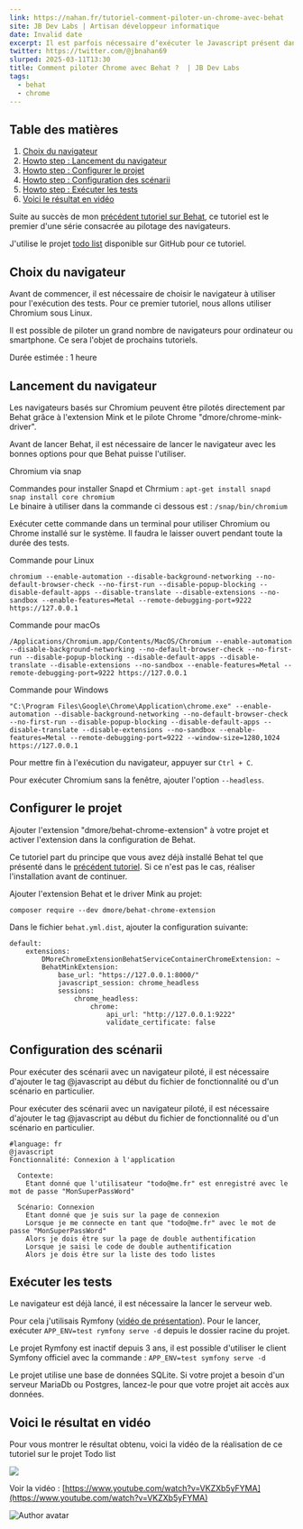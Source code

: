 ```yaml
---
link: https://nahan.fr/tutoriel-comment-piloter-un-chrome-avec-behat
site: JB Dev Labs | Artisan développeur informatique
date: Invalid date
excerpt: Il est parfois nécessaire d‘exécuter le Javascript présent dans vos pages HTML pendant les tests d‘acceptation. Voici comment piloter Chromium.
twitter: https://twitter.com/@jbnahan69
slurped: 2025-03-11T13:30
title: Comment piloter Chrome avec Behat ?  | JB Dev Labs
tags:
  - behat
  - chrome
---
```


## Table des matières

1. [Choix du navigateur](https://nahan.fr/tutoriel-comment-piloter-un-chrome-avec-behat#Choix-du-navigateur)
2. [Howto step : Lancement du navigateur](https://nahan.fr/tutoriel-comment-piloter-un-chrome-avec-behat#Howto-step-Lancement-du-navigateur)
3. [Howto step : Configurer le projet](https://nahan.fr/tutoriel-comment-piloter-un-chrome-avec-behat#Howto-step-Configurer-le-projet)
4. [Howto step : Configuration des scénarii](https://nahan.fr/tutoriel-comment-piloter-un-chrome-avec-behat#Howto-step-Configuration-des-scenarii)
5. [Howto step : Exécuter les tests](https://nahan.fr/tutoriel-comment-piloter-un-chrome-avec-behat#Howto-step-Executer-les-tests)
6. [Voici le résultat en vidéo](https://nahan.fr/tutoriel-comment-piloter-un-chrome-avec-behat#Voici-le-resultat-en-video)

Suite au succès de mon [précédent tutoriel sur Behat](https://nahan.fr/tutoriel-test-behat-sur-un-projet-symfony "[Tutoriel] Test Behat sur un projet Symfony"), ce tutoriel est le premier d'une série consacrée au pilotage des navigateurs.

J'utilise le projet [todo list](https://github.com/macintoshplus/todo-list-example/releases/tag/behat-symfony-base "https://github.com/macintoshplus/todo-list-example/releases/tag/behat-symfony-base") disponible sur GitHub pour ce tutoriel.

## Choix du navigateur

Avant de commencer, il est nécessaire de choisir le navigateur à utiliser pour l'exécution des tests. Pour ce premier tutoriel, nous allons utiliser Chromium sous Linux.

Il est possible de piloter un grand nombre de navigateurs pour ordinateur ou smartphone. Ce sera l'objet de prochains tutoriels.

Durée estimée : 1 heure

## Lancement du navigateur

Les navigateurs basés sur Chromium peuvent être pilotés directement par Behat grâce à l'extension Mink et le pilote Chrome "dmore/chrome-mink-driver".

Avant de lancer Behat, il est nécessaire de lancer le navigateur avec les bonnes options pour que Behat puisse l'utiliser.

Chromium via snap

Commandes pour installer Snapd et Chrmium : `apt-get install snapd   snap install core chromium`  
Le binaire à utiliser dans la commande ci dessous est : `/snap/bin/chromium`

Exécuter cette commande dans un terminal pour utiliser Chromium ou Chrome installé sur le système. Il faudra le laisser ouvert pendant toute la durée des tests.

Commande pour Linux

```
chromium --enable-automation --disable-background-networking --no-default-browser-check --no-first-run --disable-popup-blocking --disable-default-apps --disable-translate --disable-extensions --no-sandbox --enable-features=Metal --remote-debugging-port=9222 https://127.0.0.1 
```

Commande pour macOs

```
/Applications/Chromium.app/Contents/MacOS/Chromium --enable-automation --disable-background-networking --no-default-browser-check --no-first-run --disable-popup-blocking --disable-default-apps --disable-translate --disable-extensions --no-sandbox --enable-features=Metal --remote-debugging-port=9222 https://127.0.0.1
```

Commande pour Windows

```
"C:\Program Files\Google\Chrome\Application\chrome.exe" --enable-automation --disable-background-networking --no-default-browser-check --no-first-run --disable-popup-blocking --disable-default-apps --disable-translate --disable-extensions --no-sandbox --enable-features=Metal --remote-debugging-port=9222 --window-size=1280,1024 https://127.0.0.1
```

Pour mettre fin à l'exécution du navigateur, appuyer sur `Ctrl + C`.

Pour exécuter Chromium sans la fenêtre, ajouter l'option `--headless`.

## Configurer le projet

Ajouter l'extension "dmore/behat-chrome-extension" à votre projet et activer l'extension dans la configuration de Behat.

Ce tutoriel part du principe que vous avez déjà installé Behat tel que présenté dans le [précédent tutoriel](https://nahan.fr/tutoriel-test-behat-sur-un-projet-symfony "[Tutoriel] Test Behat sur un projet Symfony"). Si ce n'est pas le cas, réaliser l'installation avant de continuer.

Ajouter l'extension Behat et le driver Mink au projet:

```
composer require --dev dmore/behat-chrome-extension
```

Dans le fichier `behat.yml.dist`, ajouter la configuration suivante:

```
default:
    extensions:
        DMoreChromeExtensionBehatServiceContainerChromeExtension: ~
        BehatMinkExtension:
            base_url: "https://127.0.0.1:8000/"
            javascript_session: chrome_headless
            sessions:
                chrome_headless:
                    chrome:
                        api_url: "http://127.0.0.1:9222"
                        validate_certificate: false
```

## Configuration des scénarii

Pour exécuter des scénarii avec un navigateur piloté, il est nécessaire d'ajouter le tag @javascript au début du fichier de fonctionnalité ou d'un scénario en particulier.

Pour exécuter des scénarii avec un navigateur piloté, il est nécessaire d'ajouter le tag @javascript au début du fichier de fonctionnalité ou d'un scénario en particulier.

```
#language: fr
@javascript
Fonctionnalité: Connexion à l'application

  Contexte:
    Etant donné que l'utilisateur "todo@me.fr" est enregistré avec le mot de passe "MonSuperPassWord"

  Scénario: Connexion
    Etant donné que je suis sur la page de connexion
    Lorsque je me connecte en tant que "todo@me.fr" avec le mot de passe "MonSuperPassWord"
    Alors je dois être sur la page de double authentification
    Lorsque je saisi le code de double authentification
    Alors je dois être sur la liste des todo listes
```

## Exécuter les tests

Le navigateur est déjà lancé, il est nécessaire la lancer le serveur web.

Pour cela j'utilisais Rymfony ([vidéo de présentation](https://www.youtube.com/watch?v=y0BEkzZZCmM "https://www.youtube.com/watch?v=y0BEkzZZCmM")). Pour le lancer, exécuter `APP_ENV=test rymfony serve -d` depuis le dossier racine du projet.

Le projet Rymfony est inactif depuis 3 ans, il est possible d'utiliser le client Symfony officiel avec la commande : `APP_ENV=test symfony serve -d`

Le projet utilise une base de données SQLite. Si votre projet a besoin d'un serveur MariaDb ou Postgres, lancez-le pour que votre projet ait accès aux données.

## Voici le résultat en vidéo

Pour vous montrer le résultat obtenu, voici la vidéo de la réalisation de ce tutoriel sur le projet Todo list

[![](app://obsidian.md/media/cache/resolve/article_640_jpeg/media/7f/51/704ee011f7945bd54aef38533b45.jpg)](https://www.youtube.com/watch?v=VKZXb5yFYMA)

Voir la vidéo : [https://www.youtube.com/watch?v=VKZXb5yFYMA](https://www.youtube.com/watch?v=VKZXb5yFYMA)

![Author avatar](https://nahan.fr/media/cache/resolve/article_640_webp/images/63/17/bdaabfab04.56494539.png)